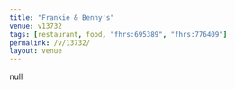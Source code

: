 ```yaml
---
title: "Frankie & Benny's"
venue: v13732
tags: [restaurant, food, "fhrs:695389", "fhrs:776409"]
permalink: /v/13732/
layout: venue
---
```

null